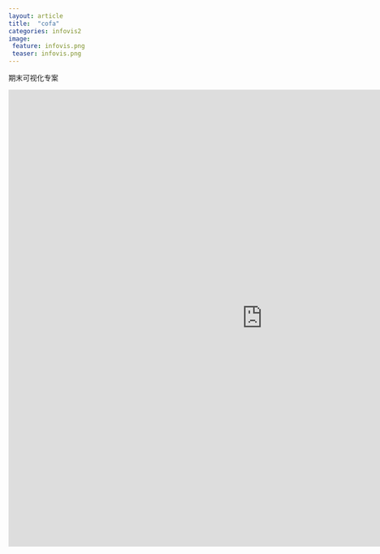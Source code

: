 ```yaml
---
layout: article
title:  "cofa"
categories: infovis2
image: 
 feature: infovis.png
 teaser: infovis.png
---
```


 期末可视化专案

<center><iframe src="https://public.tableau.com/shared/YC4HSWX7Q?:display_count=yes&publish=yes/Dashboard1?:showVizHome=no&:embed=truehttps://public.tableau.com/shared/DJPSG6CX9?:display_count=yes" width="1000px" height="900px" frameborder="0"></iframe></center>